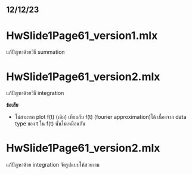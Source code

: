 12/12/23
-------
# HwSlide1Page61_version1.mlx
แก้ปัญหาด้วยวิธี summation

# HwSlide1Page61_version2.mlx
แก้ปัญหาด้วยวิธี integration  


  **ข้อเสีย**
- ไม่สามารถ plot f(t) (เดิม) เทียบกับ f(t) (fourier approximation)ได้
เนื่องจาก data type ของ t ใน f(t) นั้นไม่เหมือนกัน

# HwSlide1Page61_version2.mlx
แก้ปัญหาด้วย integration
จัดรูปแบบให้สวยงาม
